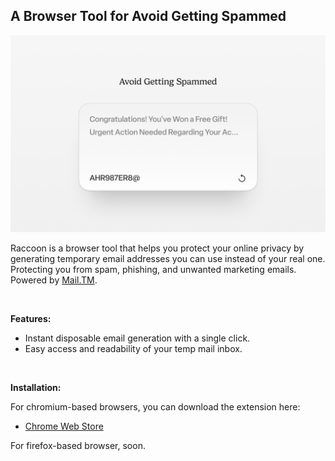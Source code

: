 ## A Browser Tool for Avoid Getting Spammed

<img src="./src/img/store/Promo.png" name="Promo">

Raccoon is a browser tool that helps you protect your online privacy by generating temporary email addresses you can use instead of your real one. Protecting you from spam, phishing, and unwanted marketing emails. Powered by <a href="https://api.mail.tm">Mail.TM</a>.

<br>

**Features:**

* Instant disposable email generation with a single click.
* Easy access and readability of your temp mail inbox.

<br>

**Installation:**

For chromium-based browsers, you can download the extension here:
- <a href="https://chromewebstore.google.com/detail/raccoon-temporary-disposa/ccdeeemajicjhdldloahdddilalegklp">Chrome Web Store</a>

For firefox-based browser, soon.


